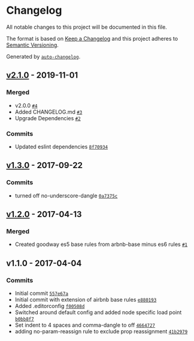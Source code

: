 # Changelog

All notable changes to this project will be documented in this file.

The format is based on [Keep a Changelog](https://keepachangelog.com/en/1.0.0/)
and this project adheres to [Semantic Versioning](https://semver.org/spec/v2.0.0.html).

Generated by [`auto-changelog`](https://github.com/CookPete/auto-changelog).

## [v2.1.0](https://github.com/GoodwayGroup/eslint-config-goodway/compare/v1.3.0...v2.1.0) - 2019-11-01

### Merged

- v2.0.0 [`#4`](https://github.com/GoodwayGroup/eslint-config-goodway/pull/4)
- Added CHANGELOG.md [`#3`](https://github.com/GoodwayGroup/eslint-config-goodway/pull/3)
- Upgrade Dependencies [`#2`](https://github.com/GoodwayGroup/eslint-config-goodway/pull/2)

### Commits

- Updated eslint dependencies [`8f70934`](https://github.com/GoodwayGroup/eslint-config-goodway/commit/8f70934ded79930119d4f033a328fae6c1db755d)

## [v1.3.0](https://github.com/GoodwayGroup/eslint-config-goodway/compare/v1.2.0...v1.3.0) - 2017-09-22

### Commits

- turned off no-underscore-dangle [`0a7375c`](https://github.com/GoodwayGroup/eslint-config-goodway/commit/0a7375c9b9afd62f69fd4d8c920c34ccd452ab00)

## [v1.2.0](https://github.com/GoodwayGroup/eslint-config-goodway/compare/v1.1.0...v1.2.0) - 2017-04-13

### Merged

- Created goodway es5 base rules from arbnb-base minus es6 rules [`#1`](https://github.com/GoodwayGroup/eslint-config-goodway/pull/1)

## v1.1.0 - 2017-04-04

### Commits

- Initial commit [`557e67a`](https://github.com/GoodwayGroup/eslint-config-goodway/commit/557e67a66792e974eb9ac956226a62bb0cb10b27)
- Initial commit with extension of airbnb base rules [`e880193`](https://github.com/GoodwayGroup/eslint-config-goodway/commit/e880193c6ab1e4cb777933f816846edc3461d847)
- Added .editorconfig [`f00508d`](https://github.com/GoodwayGroup/eslint-config-goodway/commit/f00508d6bc3b8d080eee5eb6f0ec9ef1f7571e7e)
- Switched around default config and added node specific load point [`b0bb8f7`](https://github.com/GoodwayGroup/eslint-config-goodway/commit/b0bb8f70292b26ce5c58414c1addc27bbabe1891)
- Set indent to 4 spaces and comma-dangle to off [`4664727`](https://github.com/GoodwayGroup/eslint-config-goodway/commit/4664727826a351261a9b5ea794aa983b82720abc)
- adding no-param-reassign rule to exclude prop reassignment [`41b2979`](https://github.com/GoodwayGroup/eslint-config-goodway/commit/41b2979dd2f7c68622e714436c4327013cd91ccf)
